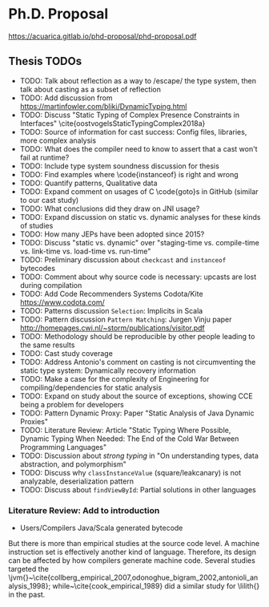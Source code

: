 
# Ph.D. Proposal

<https://acuarica.gitlab.io/phd-proposal/phd-proposal.pdf>

## Thesis TODOs

* TODO: Talk about reflection as a way to /escape/ the type system, then talk about casting as a subset of reflection
* TODO: Add discussion from <https://martinfowler.com/bliki/DynamicTyping.html>
* TODO: Discuss "Static Typing of Complex Presence Constraints in Interfaces" \cite{oostvogelsStaticTypingComplex2018a}
* TODO: Source of information for cast success: Config files, libraries, more complex analysis
* TODO: What does the compiler need to know to assert that a cast won't fail at runtime?
* TODO: Include type system soundness discussion for thesis
* TODO: Find examples where \code{instanceof} is right and wrong
* TODO: Quantify patterns, Qualitative data
* TODO: Expand comment on usages of C \code{goto}s in GitHub (similar to our cast study)
* TODO: What conclusions did they draw on JNI usage?
* TODO: Expand discussion on static vs. dynamic analyses for these kinds of studies
* TODO: How many JEPs have been adopted since 2015?
* TODO: Discuss "static vs. dynamic" over "staging-time vs. compile-time vs. link-time vs. load-time vs. run-time"
* TODO: Preliminary discussion about `checkcast` and `instanceof` bytecodes
* TODO: Comment about why source code is necessary: upcasts are lost during compilation
* TODO: Add Code Recommenders Systems Codota/Kite https://www.codota.com/
* TODO: Patterns discussion `Selection`: Implicits in Scala
* TODO: Pattern discussion `Pattern Matching`: Jurgen Vinju paper <http://homepages.cwi.nl/~storm/publications/visitor.pdf>
* TODO: Methodology should be reproducible by other people leading to the same results
* TODO: Cast study coverage
* TODO: Address Antonio's comment on casting is not circumventing the static type system: Dynamically recovery information
* TODO: Make a case for the complexity of Engineering for compiling/dependencies for static analysis
* TODO: Expand on study about the source of exceptions, showing CCE being a problem for developers
* TODO: Pattern Dynamic Proxy: Paper "Static Analysis of Java Dynamic Proxies"
* TODO: Literature Review: Article "Static Typing Where Possible, Dynamic Typing When Needed: The End of the Cold War Between Programming Languages"
* TODO: Discussion about *strong typing* in "On understanding types, data abstraction, and polymorphism"
* TODO: Discuss why `classInstanceValue` (square/leakcanary) is not analyzable, deserialization pattern
* TODO: Discuss about `findViewById`: Partial solutions in other languages

### Literature Review: Add to introduction

* Users/Compilers Java/Scala generated bytecode

But there is more than empirical studies at the source code level.
A machine instruction set is effectively another kind of language.
Therefore, its design can be affected by how compilers generate machine code.
Several studies targeted the \jvm{}~\cite{collberg_empirical_2007,odonoghue_bigram_2002,antonioli_analysis_1998}; while~\cite{cook_empirical_1989} did a similar study for \lilith{} in the past.